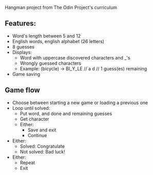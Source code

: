 Hangman project from The Odin Project's curriculum

## Features:
- Word's length between 5 and 12
- English words, english alphabet (26 letters)
- 8 guesses
- Displays:
  - Word with uppercase discovered characters and _'s
  - Wrongly guessed characters
  - Example: (bicycle) -> BI_Y_LE // a d // 1 guess(es) remaining
- Game saving

## Game flow
- Choose between starting a new game or loading a previous one
- Loop until solved:
  - Put word, and done and remaining guesses
  - Get character
  - Either:
    - Save and exit
    - Continue
- Either:
  - Solved: Congratulate
  - Not solved: Bad luck!
- Either:
  - Repeat
  - Exit
